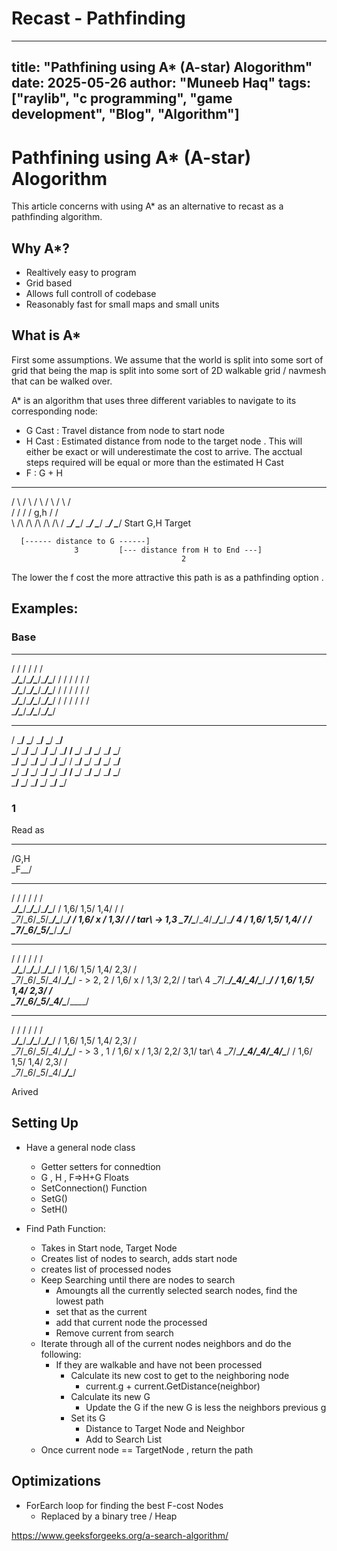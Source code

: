 # Recast - Pathfinding 

---
title: "Pathfining using A* (A-star) Alogorithm"
date: 2025-05-26
author: "Muneeb Haq"
tags: ["raylib", "c programming", "game development", "Blog", "Algorithm"]
---

# Pathfining using A* (A-star) Alogorithm

   This article concerns with using A* as an alternative to recast as a pathfinding algorithm. 


## Why A*?

- Realtively easy to program
- Grid based
- Allows full controll of codebase
- Reasonably fast for small maps and small units 

## What is A* 

First some assumptions. We assume that the world is split into some sort of grid that being the map is split into some sort of 2D walkable grid / navmesh that can be walked over. 

A* is an algorithm that uses three different variables to navigate to its corresponding node:
   - G Cast : Travel distance from node to start node
   - H Cast : Estimated distance from node to the target node . This will either be exact or will underestimate the cost to arrive.  The acctual steps required will be equal or more than the estimated H Cast
   - F : G + H


  ____    ____    ____    ____    ____    ____
 /    \  /    \  /    \  /    \  /    \  /    \
/      \/      \/      \/ g,h  \/      \/      \
\      /\      /\      /\      /\      /\      /
 \____/  \____/  \____/  \____/  \____/  \____/
  Start          G,H                        Target

      [------ distance to G ------]
                  3         [--- distance from H to End ---]
                                          2

The lower the f cost the more attractive this path is as a pathfinding option .


## Examples: 

### Base

 ____  ____  ____  ____  ____  ____
 /    \/    \/    \/    \/    \/    \
 \____/\____/\____/\____/\____/\____/
 /    \/    \/    \/    \/    \/    \
 \____/\____/\____/\____/\____/\____/
 /    \/    \/    \/    \/    \/    \
 \____/\____/\____/\____/\____/\____/
 /    \/    \/    \/    \/    \/    \
 \____/\____/\____/\____/\____/\____/


   ___     ___     ___     ___     ___     ___
 /   \___/   \___/   \___/   \___/   \___/   \
 \___/   \___/   \___/   \___/   \___/   \___/
/   \___/   \___/   \___/   \___/   \___/   \
\___/   \___/   \___/   \___/   \___/   \___/
/   \___/   \___/   \___/   \___/   \___/   \
\___/   \___/   \___/   \___/   \___/   \___/
/   \___/   \___/   \___/   \___/   \___/   \
 \___/   \___/   \___/   \___/   \___/   \___/


### 1

Read as  
  ____  
 /G,H \
 \_F__/
          

 ____  ____  ____  ____  ____  ____
 /    \/    \/    \/    \/    \/    \
 \____/\____/\____/\____/\____/\____/
 / 1,6\/ 1,5\/ 1,4\/    \/    \/    \
 \__7_/\__6_/\__5_/\____/\____/\____/
 / 1,6\/  x \/ 1,3\/    \/    \/ tar\  ->   1,3
 \__7_/\____/\__4_/\____/\____/\____/        4
 / 1,6\/ 1,5\/ 1,4\/    \/    \/    \
 \__7_/\__6_/\__5_/\____/\____/\____/

 ____  ____  ____  ____  ____  ____
 /    \/    \/    \/    \/    \/    \
 \____/\____/\____/\____/\____/\____/
 / 1,6\/ 1,5\/ 1,4\/ 2,3\/    \/    \
 \__7_/\__6_/\__5_/\__4_/\____/\____/ - >    2, 2
 / 1,6\/  x \/ 1,3\/ 2,2\/    \/ tar\         4
 \__7_/\____/\__4_/\__4_/\____/\____/
 / 1,6\/ 1,5\/ 1,4\/ 2,3\/    \/    \
 \__7_/\__6_/\__5_/\__4_/\____/\____/

 ____  ____  ____  ____  ____  ____
 /    \/    \/    \/    \/    \/    \
 \____/\____/\____/\____/\____/\____/
 / 1,6\/ 1,5\/ 1,4\/ 2,3\/    \/    \
 \__7_/\__6_/\__5_/\__4_/\____/\____/ - > 3 , 1
 / 1,6\/  x \/ 1,3\/ 2,2\/ 3,1\/ tar\      4
 \__7_/\____/\__4_/\__4_/\__4_/\____/
 / 1,6\/ 1,5\/ 1,4\/ 2,3\/    \/    \
 \__7_/\__6_/\__5_/\__4_/\____/\____/


Arived


 
## Setting Up


- Have a general node class
   - Getter setters for connedtion
   - G , H , F=>H+G Floats
   - SetConnection() Function
   - SetG()
   - SetH()

- Find Path Function:
   - Takes in Start node, Target Node
   - Creates list of nodes to search, adds start node
   - creates list of processed nodes
   - Keep Searching until there are nodes to search
      - Amoungts all the currently selected search nodes, find the lowest path 
      - set that as the current
      - add that current node the processed
      - Remove current from search
   - Iterate through all of the current nodes neighbors and do the following:
      - If they are walkable and have not been processed
         - Calculate its new cost to get to the neighboring node
            - current.g + current.GetDistance(neighbor) 
         - Calculate its new G
            - Update the G if the new G is less the neighbors previous g
         - Set its G
            - Distance to Target Node and Neighbor
            - Add to Search List
   - Once current node == TargetNode , return the path


## Optimizations

   - ForEarch loop for finding the best F-cost Nodes
      - Replaced by a binary tree / Heap

https://www.geeksforgeeks.org/a-search-algorithm/


